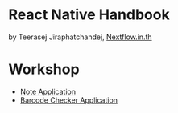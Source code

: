 
# React Native Handbook

by Teerasej Jiraphatchandej, [Nextflow.in.th](https://www.nextflow.in.th)

# Workshop 

- [Note Application](note-app/README.md)
- [Barcode Checker Application](barcode-checker/README.md)
